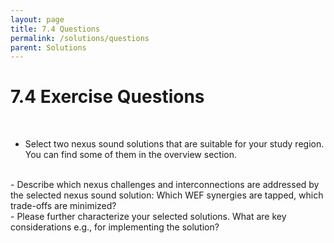 ```yaml
---
layout: page
title: 7.4 Questions
permalink: /solutions/questions
parent: Solutions
---
```

# **7.4 Exercise Questions**

<br>

- Select two nexus sound solutions that are suitable for your study region. You can find some of them in the overview section. 
<br>
- Describe which nexus challenges and interconnections are addressed by the selected nexus sound solution: Which WEF synergies are tapped, which trade-offs are minimized?
<br>
- Please further characterize your selected solutions. What are key considerations e.g., for implementing the solution?  